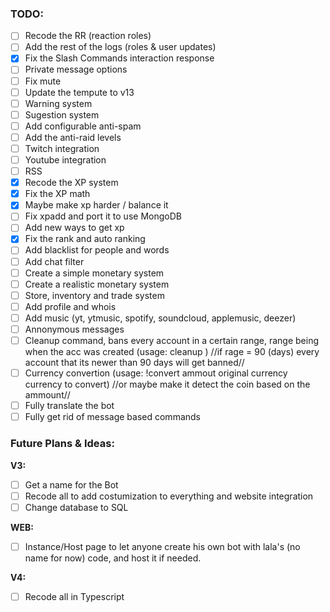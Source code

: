 ### **TODO:**
- [ ] Recode the RR (reaction roles)
- [ ] Add the rest of the logs (roles & user updates)
- [x] Fix the Slash Commands interaction response
- [ ] Private message options
- [ ] Fix mute
- [ ] Update the tempute to v13
- [ ] Warning system
- [ ] Sugestion system
- [ ] Add configurable anti-spam
- [ ] Add the anti-raid levels
- [ ] Twitch integration
- [ ] Youtube integration
- [ ] RSS
- [x] Recode the XP system
- [x] Fix the XP math
- [x] Maybe make xp harder / balance it
- [ ] Fix xpadd and port it to use MongoDB
- [ ] Add new ways to get xp
- [x] Fix the rank and auto ranking
- [ ] Add blacklist for people and words
- [ ] Add chat filter
- [ ] Create a simple monetary system
- [ ] Create a realistic monetary system
- [ ] Store, inventory and trade system
- [ ] Add profile and whois
- [ ] Add music (yt, ytmusic, spotify, soundcloud, applemusic, deezer)
- [ ] Annonymous messages
- [ ] Cleanup command, bans every account in a certain range, range being when the acc was created (usage: <prefix>cleanup <range in days>)
//if rage = 90 (days) every account that its newer than 90 days will get banned//
- [ ] Currency convertion (usage: !convert ammout original currency currency to convert) 
//or maybe make it detect the coin based on the ammount//
- [ ] Fully translate the bot
- [ ] Fully get rid of message based commands

### Future Plans & Ideas:
**V3:**
- [ ] Get a name for the Bot
- [ ] Recode all to add costumization to everything and website integration
- [ ] Change database to SQL

**WEB:**
- [ ]  Instance/Host page to let anyone create his own bot with lala's (no name for now) code, and host it if needed.

**V4:**
- [ ] Recode all in Typescript
